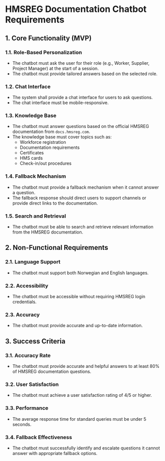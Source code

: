 # HMSREG Documentation Chatbot Requirements

## 1. Core Functionality (MVP)

### 1.1. Role-Based Personalization
- The chatbot must ask the user for their role (e.g., Worker, Supplier, Project Manager) at the start of a session.
- The chatbot must provide tailored answers based on the selected role.

### 1.2. Chat Interface
- The system shall provide a chat interface for users to ask questions.
- The chat interface must be mobile-responsive.

### 1.3. Knowledge Base
- The chatbot must answer questions based on the official HMSREG documentation from `docs.hmsreg.com`.
- The knowledge base must cover topics such as:
    - Workforce registration
    - Documentation requirements
    - Certificates
    - HMS cards
    - Check-in/out procedures

### 1.4. Fallback Mechanism
- The chatbot must provide a fallback mechanism when it cannot answer a question.
- The fallback response should direct users to support channels or provide direct links to the documentation.

### 1.5. Search and Retrieval
- The chatbot must be able to search and retrieve relevant information from the HMSREG documentation.

## 2. Non-Functional Requirements

### 2.1. Language Support
- The chatbot must support both Norwegian and English languages.

### 2.2. Accessibility
- The chatbot must be accessible without requiring HMSREG login credentials.

### 2.3. Accuracy
- The chatbot must provide accurate and up-to-date information.

## 3. Success Criteria

### 3.1. Accuracy Rate
- The chatbot must provide accurate and helpful answers to at least 80% of HMSREG documentation questions.

### 3.2. User Satisfaction
- The chatbot must achieve a user satisfaction rating of 4/5 or higher.

### 3.3. Performance
- The average response time for standard queries must be under 5 seconds.

### 3.4. Fallback Effectiveness
- The chatbot must successfully identify and escalate questions it cannot answer with appropriate fallback options.
